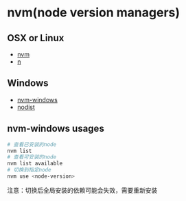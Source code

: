 # nvm(node version managers)
## OSX or Linux

* [nvm](https://github.com/creationix/nvm)
* [n](https://github.com/tj/n)

## Windows

* [nvm-windows](https://github.com/coreybutler/nvm-windows)
* [nodist](https://github.com/marcelklehr/nodist)

## nvm-windows usages
```bash
# 查看已安装的node
nvm list
# 查看可安装的node
nvm list available
# 切换到指定node
nvm use <node-version>
```

注意：切换后全局安装的依赖可能会失效，需要重新安装